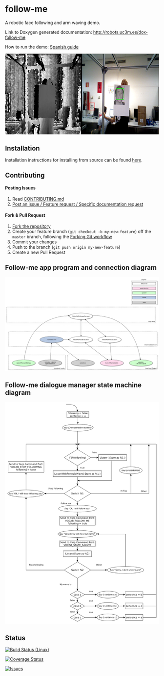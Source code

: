 # follow-me

A robotic face following and arm waving demo.

Link to Doxygen generated documentation: http://robots.uc3m.es/dox-follow-me

How to run the demo: [Spanish guide](http://robots.uc3m.es/index.php/Procedimiento_Demos)


<p align="center">
    <img src="doc/fig/follow-me-big.png" alt="follow-me-big image"/>
</p>


## Installation

Installation instructions for installing from source can be found [here]( /doc/follow-me-install.md ).

## Contributing

#### Posting Issues

1. Read [CONTRIBUTING.md](CONTRIBUTING.md)
2. [Post an issue / Feature request / Specific documentation request](https://github.com/roboticslab-uc3m/follow-me/issues)

#### Fork & Pull Request

1. [Fork the repository](https://github.com/roboticslab-uc3m/follow-me/fork)
2. Create your feature branch (`git checkout -b my-new-feature`) off the `master` branch, following the [Forking Git workflow](https://www.atlassian.com/git/tutorials/comparing-workflows/forking-workflow)
3. Commit your changes
4. Push to the branch (`git push origin my-new-feature`)
5. Create a new Pull Request

## Follow-me app program and connection diagram
![follow-me app program and connection diagram](doc/fig/follow-me-app.png)


## Follow-me dialogue manager state machine diagram
![follow-me dialogue manager state machine diagram](doc/fig/follow-me-state-machine.png)


## Status

[![Build Status (Linux)](https://travis-ci.com/roboticslab-uc3m/follow-me.svg?branch=master)](https://travis-ci.com/roboticslab-uc3m/follow-me)

[![Coverage Status](https://coveralls.io/repos/roboticslab-uc3m/follow-me/badge.svg)](https://coveralls.io/r/roboticslab-uc3m/follow-me)

[![Issues](https://img.shields.io/github/issues/roboticslab-uc3m/follow-me.svg?label=Issues)](https://github.com/roboticslab-uc3m/follow-me/issues)

